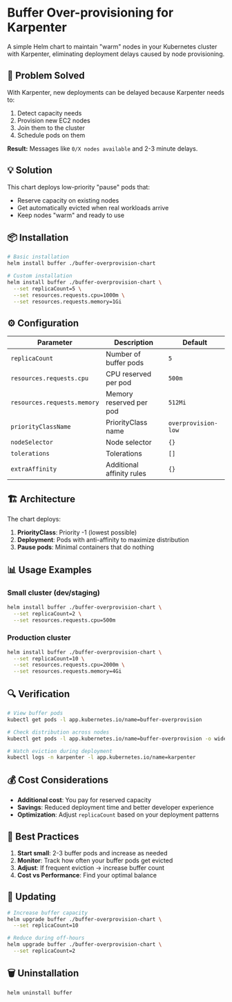 # Buffer Over-provisioning for Karpenter

A simple Helm chart to maintain "warm" nodes in your Kubernetes cluster with Karpenter, eliminating deployment delays caused by node provisioning.

## 🎯 Problem Solved

With Karpenter, new deployments can be delayed because Karpenter needs to:
1. Detect capacity needs
2. Provision new EC2 nodes
3. Join them to the cluster
4. Schedule pods on them

**Result:** Messages like `0/X nodes available` and 2-3 minute delays.

## 💡 Solution

This chart deploys low-priority "pause" pods that:
- Reserve capacity on existing nodes
- Get automatically evicted when real workloads arrive
- Keep nodes "warm" and ready to use

## 📦 Installation

```bash
# Basic installation
helm install buffer ./buffer-overprovision-chart

# Custom installation
helm install buffer ./buffer-overprovision-chart \
  --set replicaCount=5 \
  --set resources.requests.cpu=1000m \
  --set resources.requests.memory=1Gi
```

## ⚙️ Configuration

| Parameter | Description | Default |
|-----------|-------------|---------|
| `replicaCount` | Number of buffer pods | `5` |
| `resources.requests.cpu` | CPU reserved per pod | `500m` |
| `resources.requests.memory` | Memory reserved per pod | `512Mi` |
| `priorityClassName` | PriorityClass name | `overprovision-low` |
| `nodeSelector` | Node selector | `{}` |
| `tolerations` | Tolerations | `[]` |
| `extraAffinity` | Additional affinity rules | `{}` |

## 🏗️ Architecture

The chart deploys:
1. **PriorityClass**: Priority -1 (lowest possible)
2. **Deployment**: Pods with anti-affinity to maximize distribution
3. **Pause pods**: Minimal containers that do nothing

## 📊 Usage Examples

### Small cluster (dev/staging)
```bash
helm install buffer ./buffer-overprovision-chart \
  --set replicaCount=2 \
  --set resources.requests.cpu=500m
```

### Production cluster
```bash
helm install buffer ./buffer-overprovision-chart \
  --set replicaCount=10 \
  --set resources.requests.cpu=2000m \
  --set resources.requests.memory=4Gi
```

## 🔍 Verification

```bash
# View buffer pods
kubectl get pods -l app.kubernetes.io/name=buffer-overprovision

# Check distribution across nodes
kubectl get pods -l app.kubernetes.io/name=buffer-overprovision -o wide

# Watch eviction during deployment
kubectl logs -n karpenter -l app.kubernetes.io/name=karpenter
```

## 💰 Cost Considerations

- **Additional cost**: You pay for reserved capacity
- **Savings**: Reduced deployment time and better developer experience
- **Optimization**: Adjust `replicaCount` based on your deployment patterns

## 🎯 Best Practices

1. **Start small**: 2-3 buffer pods and increase as needed
2. **Monitor**: Track how often your buffer pods get evicted
3. **Adjust**: If frequent eviction → increase buffer count
4. **Cost vs Performance**: Find your optimal balance

## 🚀 Updating

```bash
# Increase buffer capacity
helm upgrade buffer ./buffer-overprovision-chart \
  --set replicaCount=10

# Reduce during off-hours
helm upgrade buffer ./buffer-overprovision-chart \
  --set replicaCount=2
```

## 🗑️ Uninstallation

```bash
helm uninstall buffer
```